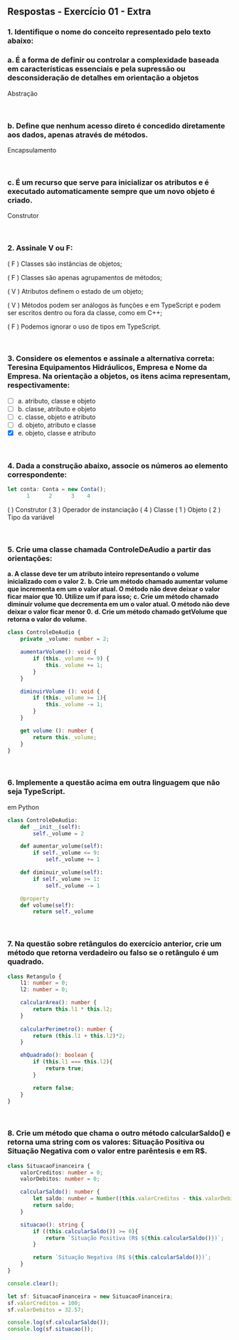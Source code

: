 ## Respostas - Exercício 01 - Extra

### 1. Identifique o nome do conceito representado pelo texto abaixo:
### a. É a forma de definir ou controlar a complexidade baseada em características essenciais e pela supressão ou desconsideração de detalhes em orientação a objetos 

Abstração

<br>

### b. Define  que  nenhum  acesso  direto  é  concedido  diretamente  aos  dados, apenas através de métodos.

Encapsulamento

<br>

### c. É um recurso que serve para inicializar os atributos e é executado automaticamente sempre que um novo objeto é criado.

Construtor

<br>

### 2. Assinale V ou F:

( F ) Classes são instâncias de objetos;

( F ) Classes são apenas agrupamentos de métodos;

( V ) Atributos definem o estado de um objeto;

( V ) Métodos podem ser análogos às funções e em TypeScript e podem ser escritos dentro ou fora da classe, como em C++;

( F ) Podemos ignorar o uso de tipos em TypeScript.

<br>

### 3. Considere os elementos e assinale a alternativa correta: Teresina Equipamentos Hidráulicos, Empresa e Nome da Empresa. Na orientação a objetos, os itens acima representam, respectivamente: 

- [ ] a. atributo, classe e objeto  
- [ ] b. classe, atributo e objeto  
- [ ] c. classe, objeto e atributo  
- [ ] d. objeto, atributo e classe  
- [x] e. objeto, classe e atributo

<br>

### 4. Dada a construção abaixo, associe os números ao elemento correspondente:

~~~TypeScript
let conta: Conta = new Conta();  
      1      2      3    4
~~~

(   ) Construtor
( 3 ) Operador de instanciação
( 4 ) Classe
( 1 ) Objeto
( 2 ) Tipo da variável

<br>

### 5. Crie uma classe chamada ControleDeAudio a partir das orientações:

**a. A classe deve ter um atributo inteiro representando o volume inicializado com o valor 2.** 
**b. Crie um método chamado aumentar volume que incrementa em um o valor atual. O método não deve deixar o valor ficar maior que 10. Utilize um if para isso;** 
**c. Crie um método chamado diminuir volume que decrementa em um o valor atual. O método não deve deixar o valor ficar menor 0.**
**d. Crie um método chamado getVolume que retorna o valor do volume.**

~~~TypeScript
class ControleDeAudio {
    private _volume: number = 2;

    aumentarVolume(): void {
        if (this._volume <= 9) {
            this._volume += 1;                
        }
    }

    diminuirVolume (): void {
        if (this._volume >= 1){
            this._volume -= 1;
        }
    }

    get volume (): number {
        return this._volume;
    }
}
~~~

<br>

### 6. Implemente a questão acima em outra linguagem que não seja TypeScript.  

em Python  

~~~Python
class ControleDeAudio:
    def __init__(self):
        self._volume = 2

    def aumentar_volume(self):
        if self._volume <= 9:
            self._volume += 1

    def diminuir_volume(self):
        if self._volume >= 1:
            self._volume -= 1

    @property
    def volume(self):
        return self._volume
~~~  

<br>

### 7. Na questão sobre retângulos do exercício anterior, crie um método que retorna verdadeiro ou falso se o retângulo é um quadrado. 

~~~typeScript
class Retangulo {
    l1: number = 0;
    l2: number = 0;

    calcularArea(): number {
        return this.l1 * this.l2;
    }
    
    calcularPerimetro(): number {
        return (this.l1 + this.l2)*2;
    }

    ehQuadrado(): boolean {
        if (this.l1 === this.l2){
            return true;
        }

        return false;
    }
}
~~~  

<br>

### 8. Crie um método que chama o outro método calcularSaldo() e retorna uma string com os valores: Situação Positiva ou Situação Negativa com o valor entre parêntesis e em R$. 
 
~~~typeScript
class SituacaoFinanceira {
    valorCreditos: number = 0;
    valorDebitos: number = 0;

    calcularSaldo(): number {
        let saldo: number = Number((this.valorCreditos - this.valorDebitos).toFixed(2));
        return saldo;
    }

    situacao(): string {
        if ((this.calcularSaldo()) >= 0){
            return `Situação Positiva (R$ ${this.calcularSaldo()})`;
        }

        return `Situação Negativa (R$ ${this.calcularSaldo()})`;
    }
}

console.clear();

let sf: SituacaoFinanceira = new SituacaoFinanceira;
sf.valorCreditos = 100;
sf.valorDebitos = 32.57;

console.log(sf.calcularSaldo());
console.log(sf.situacao());
~~~
